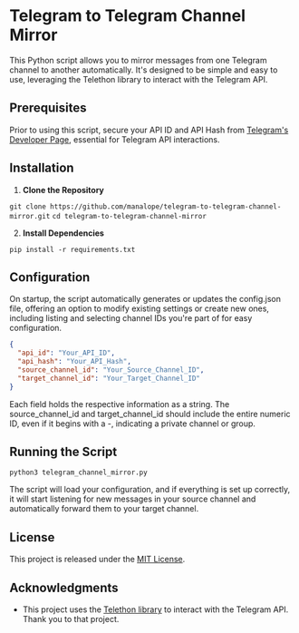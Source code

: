 # Telegram to Telegram Channel Mirror

This Python script allows you to mirror messages from one Telegram channel to another automatically. It's designed to be simple and easy to use, leveraging the Telethon library to interact with the Telegram API.


## Prerequisites

Prior to using this script, secure your API ID and API Hash from [Telegram's Developer Page](https://my.telegram.org/apps), essential for Telegram API interactions.


## Installation

1. **Clone the Repository**

```git clone https://github.com/manalope/telegram-to-telegram-channel-mirror.git```
```cd telegram-to-telegram-channel-mirror```


2. **Install Dependencies**

```pip install -r requirements.txt```


## Configuration

On startup, the script automatically generates or updates the config.json file, offering an option to modify existing settings or create new ones, including listing and selecting channel IDs you're part of for easy configuration.

```json
{
  "api_id": "Your_API_ID",
  "api_hash": "Your_API_Hash",
  "source_channel_id": "Your_Source_Channel_ID",
  "target_channel_id": "Your_Target_Channel_ID"
}
```

Each field holds the respective information as a string. The source_channel_id and target_channel_id should include the entire numeric ID, even if it begins with a -, indicating a private channel or group.

## Running the Script

```python3 telegram_channel_mirror.py```


The script will load your configuration, and if everything is set up correctly, it will start listening for new messages in your source channel and automatically forward them to your target channel.

## License

This project is released under the [MIT License](https://opensource.org/license/mit/).

## Acknowledgments

- This project uses the [Telethon library](https://github.com/LonamiWebs/Telethon) to interact with the Telegram API. Thank you to that project.

